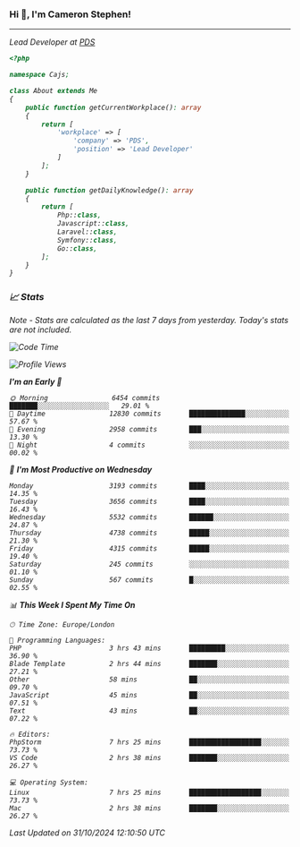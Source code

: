 ### Hi 👋, I'm Cameron Stephen!
<hr>
<p><em>Lead Developer at <a href="https://prindatasolutions.co.uk">PDS</a></p>


```php
<?php

namespace Cajs;

class About extends Me
{
    public function getCurrentWorkplace(): array
    {
        return [
            'workplace' => [
                'company' => 'PDS',
                'position' => 'Lead Developer'
            ]
        ];
    }

    public function getDailyKnowledge(): array
    {
        return [
            Php::class,
            Javascript::class,
            Laravel::class,
            Symfony::class,
            Go::class,
        ];
    }
}
```

### 📈 Stats
<p><em>Note - Stats are calculated as the last 7 days from yesterday. Today's stats are not included.</em></p>


<!--START_SECTION:waka-->
![Code Time](http://img.shields.io/badge/Code%20Time-4%2C042%20hrs%2054%20mins-blue)

![Profile Views](http://img.shields.io/badge/Profile%20Views-0-blue)

**I'm an Early 🐤** 

```text
🌞 Morning                6454 commits        ███████░░░░░░░░░░░░░░░░░░   29.01 % 
🌆 Daytime                12830 commits       ██████████████░░░░░░░░░░░   57.67 % 
🌃 Evening                2958 commits        ███░░░░░░░░░░░░░░░░░░░░░░   13.30 % 
🌙 Night                  4 commits           ░░░░░░░░░░░░░░░░░░░░░░░░░   00.02 % 
```
📅 **I'm Most Productive on Wednesday** 

```text
Monday                   3193 commits        ████░░░░░░░░░░░░░░░░░░░░░   14.35 % 
Tuesday                  3656 commits        ████░░░░░░░░░░░░░░░░░░░░░   16.43 % 
Wednesday                5532 commits        ██████░░░░░░░░░░░░░░░░░░░   24.87 % 
Thursday                 4738 commits        █████░░░░░░░░░░░░░░░░░░░░   21.30 % 
Friday                   4315 commits        █████░░░░░░░░░░░░░░░░░░░░   19.40 % 
Saturday                 245 commits         ░░░░░░░░░░░░░░░░░░░░░░░░░   01.10 % 
Sunday                   567 commits         █░░░░░░░░░░░░░░░░░░░░░░░░   02.55 % 
```


📊 **This Week I Spent My Time On** 

```text
🕑︎ Time Zone: Europe/London

💬 Programming Languages: 
PHP                      3 hrs 43 mins       █████████░░░░░░░░░░░░░░░░   36.90 % 
Blade Template           2 hrs 44 mins       ███████░░░░░░░░░░░░░░░░░░   27.21 % 
Other                    58 mins             ██░░░░░░░░░░░░░░░░░░░░░░░   09.70 % 
JavaScript               45 mins             ██░░░░░░░░░░░░░░░░░░░░░░░   07.51 % 
Text                     43 mins             ██░░░░░░░░░░░░░░░░░░░░░░░   07.22 % 

🔥 Editors: 
PhpStorm                 7 hrs 25 mins       ██████████████████░░░░░░░   73.73 % 
VS Code                  2 hrs 38 mins       ███████░░░░░░░░░░░░░░░░░░   26.27 % 

💻 Operating System: 
Linux                    7 hrs 25 mins       ██████████████████░░░░░░░   73.73 % 
Mac                      2 hrs 38 mins       ███████░░░░░░░░░░░░░░░░░░   26.27 % 
```


 Last Updated on 31/10/2024 12:10:50 UTC
<!--END_SECTION:waka-->
